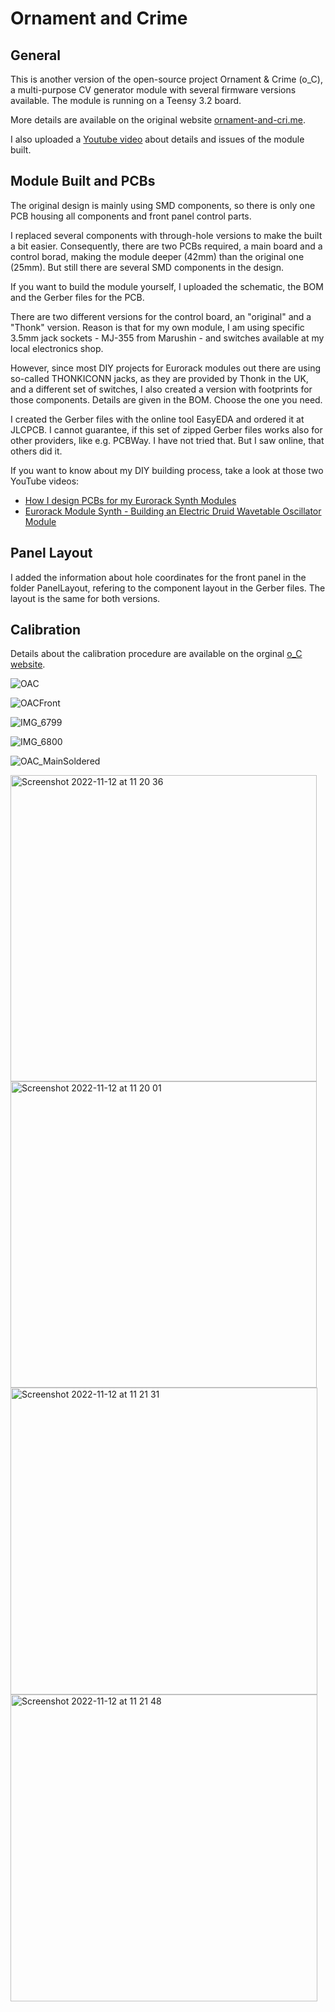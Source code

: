 # Ornament and Crime
## General
This is another version of the open-source project Ornament & Crime (o_C), a multi-purpose CV generator module with several firmware versions available.
The module is running on a Teensy 3.2 board.

More details are available on the original website [ornament-and-cri.me](https://ornament-and-cri.me/).

I also uploaded a [Youtube video]() about details and issues of the module built.

## Module Built and PCBs
The original design is mainly using SMD components, so there is only one PCB housing all components and front panel control parts.

I replaced several components with through-hole versions to make the built a bit easier. Consequently, there are two PCBs required, a main board and a control borad, making the module deeper (42mm) than the original one (25mm). But still there are several SMD components in the design.

If you want to build the module yourself, I uploaded the schematic, the BOM and the Gerber files for the PCB.

There are two different versions for the control board, an "original" and a "Thonk" version.
Reason is that for my own module, I am using specific  3.5mm jack sockets - MJ-355 from Marushin - and switches available at my local electronics shop.

However, since most DIY projects for Eurorack modules out there are using so-called THONKICONN jacks, as they are provided by Thonk in the UK, and a different set of switches, I also created a version with footprints for those components. Details are given in the BOM.
Choose the one you need.

I created the Gerber files with the online tool EasyEDA and ordered it at JLCPCB.
I cannot guarantee, if this set of zipped Gerber files works also for other providers, like e.g. PCBWay. I have not tried that. But I saw online, that others did it.

If you want to know about my DIY building process, take a look at those two YouTube videos:
- [How I design PCBs for my Eurorack Synth Modules](https://youtu.be/pXtuV9Pv-m4)
- [Eurorack Module Synth - Building an Electric Druid Wavetable Oscillator Module](https://youtu.be/ECpdo4HfqLg)

## Panel Layout
I added the information about hole coordinates for the front panel in the folder PanelLayout, refering to the component layout in the Gerber files. The layout is the same for both versions.

## Calibration
Details about the calibration procedure are available on the orginal [o_C website](https://ornament-and-cri.me/).

![OAC](https://user-images.githubusercontent.com/97026614/201452171-8a0f7efd-314b-4ca5-a5a5-de1b3846881c.jpeg)

![OACFront](https://user-images.githubusercontent.com/97026614/201452194-d8dd5a0f-bbde-4ce9-9213-24ea275667e4.jpeg)

![IMG_6799](https://user-images.githubusercontent.com/97026614/202618088-b5275f5b-a1b9-460b-a0eb-39020c6728eb.jpeg)

![IMG_6800](https://user-images.githubusercontent.com/97026614/202618147-adc45a3a-fcca-4fdc-8159-eaeaa2834cb0.jpeg)

![OAC_MainSoldered](https://user-images.githubusercontent.com/97026614/201452241-d339cfeb-dba2-46a2-8628-5870b5b4f6be.jpeg)

<img width="490" alt="Screenshot 2022-11-12 at 11 20 36" src="https://user-images.githubusercontent.com/97026614/201452259-16ad0a46-998c-42b3-8577-d1cd2942a077.png">

<img width="490" alt="Screenshot 2022-11-12 at 11 20 01" src="https://user-images.githubusercontent.com/97026614/201452265-f357d7c6-23db-4dcc-833a-c688afd9d45c.png">

<img width="491" alt="Screenshot 2022-11-12 at 11 21 31" src="https://user-images.githubusercontent.com/97026614/201452272-373a62c8-1cd5-4ab9-ab89-6aa2c9cf3f79.png">

<img width="491" alt="Screenshot 2022-11-12 at 11 21 48" src="https://user-images.githubusercontent.com/97026614/201452282-b2fd95cd-6473-4c22-babc-1578237a0cf0.png">
